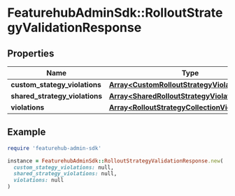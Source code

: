 # FeaturehubAdminSdk::RolloutStrategyValidationResponse

## Properties

| Name | Type | Description | Notes |
| ---- | ---- | ----------- | ----- |
| **custom_stategy_violations** | [**Array&lt;CustomRolloutStrategyViolation&gt;**](CustomRolloutStrategyViolation.md) |  | [optional] |
| **shared_strategy_violations** | [**Array&lt;SharedRolloutStrategyViolation&gt;**](SharedRolloutStrategyViolation.md) |  | [optional] |
| **violations** | [**Array&lt;RolloutStrategyCollectionViolationType&gt;**](RolloutStrategyCollectionViolationType.md) |  | [optional] |

## Example

```ruby
require 'featurehub-admin-sdk'

instance = FeaturehubAdminSdk::RolloutStrategyValidationResponse.new(
  custom_stategy_violations: null,
  shared_strategy_violations: null,
  violations: null
)
```

